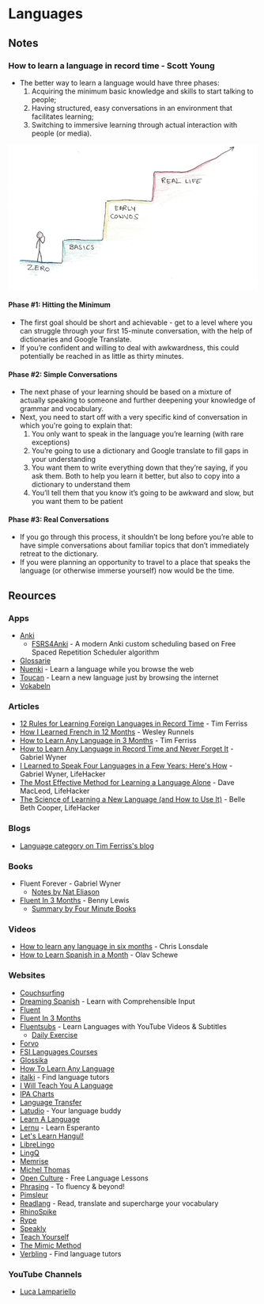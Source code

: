 # Languages

## Notes

### How to learn a language in record time - Scott Young

* The better way to learn a language would have three phases:
  1. Acquiring the minimum basic knowledge and skills to start talking to people;
  2. Having structured, easy conversations in an environment that facilitates learning;
  3. Switching to immersive learning through actual interaction with people (or media).

![](../../../.gitbook/assets/learn-language.png)

#### Phase #1: Hitting the Minimum

* The first goal should be short and achievable - get to a level where you can struggle through your first 15-minute conversation, with the help of dictionaries and Google Translate.
* If you’re confident and willing to deal with awkwardness, this could potentially be reached in as little as thirty minutes.

#### Phase #2: Simple Conversations

* The next phase of your learning should be based on a mixture of actually speaking to someone and further deepening your knowledge of grammar and vocabulary.
* Next, you need to start off with a very specific kind of conversation in which you're going to explain that:
  1. You only want to speak in the language you’re learning (with rare exceptions)
  2. You’re going to use a dictionary and Google translate to fill gaps in your understanding
  3. You want them to write everything down that they’re saying, if you ask them. Both to help you learn it better, but also to copy into a dictionary to understand them
  4. You’ll tell them that you know it’s going to be awkward and slow, but you want them to be patient

#### Phase #3: Real Conversations

* If you go through this process, it shouldn’t be long before you’re able to have simple conversations about familiar topics that don’t immediately retreat to the dictionary.
* If you were planning an opportunity to travel to a place that speaks the language (or otherwise immerse yourself) now would be the time.

## Reources

### Apps

* [Anki](https://apps.ankiweb.net/)
  * [FSRS4Anki](https://github.com/open-spaced-repetition/fsrs4anki) - A modern Anki custom scheduling based on Free Spaced Repetition Scheduler algorithm
* [Glossarie](https://glossarie.app/)
* [Nuenki](https://nuenki.app/) - Learn a language while you browse the web
* [Toucan](https://jointoucan.com/) - Learn a new language just by browsing the internet
* [Vokabeln](https://vokabeln.io/)

### Articles

* [12 Rules for Learning Foreign Languages in Record Time](https://tim.blog/2014/03/21/how-to-learn-a-foreign-language-2/) - Tim Ferriss
* [How I Learned French in 12 Months](https://runwes.com/2020/02/11/howilearnedfrench.html) - Wesley Runnels
* [How to Learn Any Language in 3 Months](https://tim.blog/2009/01/20/learning-language/) - Tim Ferriss
* [How to Learn Any Language in Record Time and Never Forget It](https://tim.blog/2014/07/16/how-to-learn-any-language-in-record-time-and-never-forget-it/) - Gabriel Wyner
* [I Learned to Speak Four Languages in a Few Years: Here's How](https://lifehacker.com/i-learned-to-speak-four-languages-in-a-few-years-heres-5903288) - Gabriel Wyner, LifeHacker
* [The Most Effective Method for Learning a Language Alone](https://lifehacker.com/the-most-effective-method-for-learning-a-language-alone-5839401) - Dave MacLeod, LifeHacker
* [The Science of Learning a New Language (and How to Use It)](https://lifehacker.com/the-science-of-learning-a-new-language-and-how-to-use-1579130048) - Belle Beth Cooper, LifeHacker

### Blogs

* [Language category on Tim Ferriss's blog](https://tim.blog/category/language/)

### Books

* Fluent Forever - Gabriel Wyner
  * [Notes by Nat Eliason](https://www.nateliason.com/notes/fluent-forever-gabriel-weinberg)
* [Fluent In 3 Months](https://www.fluentin3months.com/) - Benny Lewis
  * [Summary by Four Minute Books](https://fourminutebooks.com/fluent-in-3-months-summary/)

### Videos

* [How to learn any language in six months](https://www.youtube.com/watch?v=d0yGdNEWdn0) - Chris Lonsdale
* [How to Learn Spanish in a Month](https://www.youtube.com/watch?v=aZke6Va7kJU) - Olav Schewe

### Websites

* [Couchsurfing](https://www.couchsurfing.com/)
* [Dreaming Spanish](https://www.dreamingspanish.com/) - Learn with Comprehensible Input
* [Fluent](https://fluent.im/)
* [Fluent In 3 Months](https://www.fluentin3months.com/)
* [Fluentsubs](https://fluentsubs.com/) - Learn Languages with YouTube Videos & Subtitles
  * [Daily Exercise](https://app.fluentsubs.com/exercises/daily)
* [Forvo](https://forvo.com/)
* [FSI Languages Courses](https://fsi-languages.yojik.eu/languages/oldfsi/index.html)
* [Glossika](https://ai.glossika.com/)
* [How To Learn Any Language](http://how-to-learn-any-language.com/e/index.html)
* [italki](https://www.italki.com/) - Find language tutors
* [I Will Teach You A Language](https://iwillteachyoualanguage.com/)
* [IPA Charts](https://www.yorku.ca/earmstro/ipa/index.html)
* [Language Transfer](https://www.languagetransfer.org/)
* [Latudio](https://www.latudio.com/) - Your language buddy
* [Learn A Language](https://www.learnalanguage.com/)
* [Lernu](https://lernu.net/it) - Learn Esperanto
* [Let's Learn Hangul!](http://letslearnhangul.com/)
* [LibreLingo](https://librelingo.app/)
* [LingQ](https://www.lingq.com/en/)
* [Memrise](https://www.memrise.com/)
* [Michel Thomas](https://michelthomas.com/)
* [Open Culture](https://www.openculture.com/freelanguagelessons) - Free Language Lessons
* [Phrasing](https://phrasing.app/) - To fluency & beyond!
* [Pimsleur](https://www.pimsleur.com/)
* [Readlang](https://readlang.com/) - Read, translate and supercharge your vocabulary
* [RhinoSpike](https://rhinospike.com/)
* [Rype](https://www.rypeapp.com/)
* [Speakly](https://speakly.me/en)
* [Teach Yourself](https://uk.teachyourself.com/)
* [The Mimic Method](https://www.mimicmethod.com/)
* [Verbling](https://www.verbling.com/it) - Find language tutors

### YouTube Channels

* [Luca Lampariello](https://www.youtube.com/c/LucaLampariello/videos)
